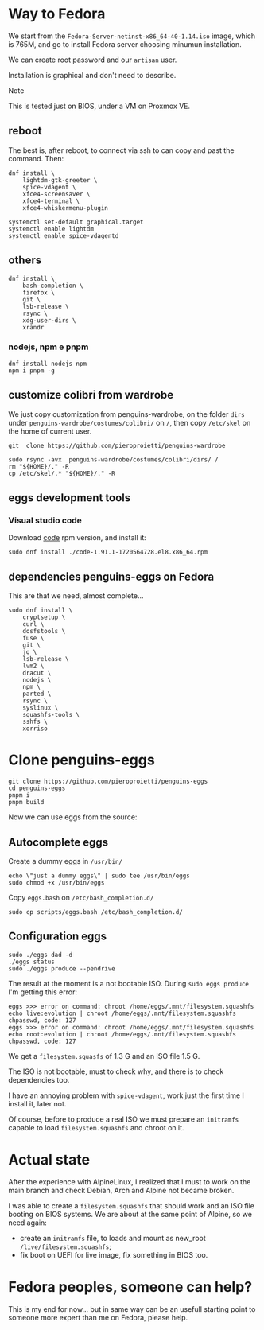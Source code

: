# Way to Fedora
We start from the `Fedora-Server-netinst-x86_64-40-1.14.iso` image, which is 765M, and go to install Fedora server choosing minumun installation.

We can create root password and our `artisan` user.

Installation is graphical and don't need to describe.

> [!NOTE]
> This is tested just on BIOS, under a VM on Proxmox VE.

## reboot
The best is, after reboot, to connect via ssh to can copy and past the command. Then:

```
dnf install \
    lightdm-gtk-greeter \
    spice-vdagent \
    xfce4-screensaver \
    xfce4-terminal \
    xfce4-whiskermenu-plugin 

systemctl set-default graphical.target 
systemctl enable lightdm
systemctl enable spice-vdagentd

```

## others
```
dnf install \
    bash-completion \
    firefox \
    git \
    lsb-release \
    rsync \
    xdg-user-dirs \
    xrandr 

```

### nodejs, npm e pnpm
```
dnf install nodejs npm
npm i pnpm -g

```


## customize colibri from wardrobe
We just copy customization from penguins-wardrobe, on the folder `dirs` under `penguins-wardrobe/costumes/colibri/` on `/`, then copy `/etc/skel` on the home of current user.

```
git  clone https://github.com/pieroproietti/penguins-wardrobe

sudo rsync -avx  penguins-wardrobe/costumes/colibri/dirs/ /
rm "${HOME}/." -R
cp /etc/skel/.* "${HOME}/." -R

```
## eggs development tools

### Visual studio code
Download [code](https://code.visualstudio.com/download) rpm version, and install it:
```
sudo dnf install ./code-1.91.1-1720564728.el8.x86_64.rpm 

```


## dependencies penguins-eggs on Fedora
This are that we need, almost complete... 

```
sudo dnf install \
    cryptsetup \
    curl \
    dosfstools \
    fuse \
    git \
    jq \
    lsb-release \
    lvm2 \
    dracut \
    nodejs \
    npm \
    parted \
    rsync \
    syslinux \
    squashfs-tools \
    sshfs \
    xorriso

```

# Clone penguins-eggs
```
git clone https://github.com/pieroproietti/penguins-eggs
cd penguins-eggs
pnpm i
pnpm build

```

Now we can use eggs from the source:

## Autocomplete eggs
Create a dummy eggs in `/usr/bin/`
```
echo \"just a dummy eggs\" | sudo tee /usr/bin/eggs
sudo chmod +x /usr/bin/eggs

```

Copy `eggs.bash` on `/etc/bash_completion.d/`

```
sudo cp scripts/eggs.bash /etc/bash_completion.d/

```

## Configuration eggs

```
sudo ./eggs dad -d
./eggs status
sudo ./eggs produce --pendrive

```

The result at the moment is a not bootable ISO. 
During `sudo eggs produce` I'm getting this error:
```
eggs >>> error on command: chroot /home/eggs/.mnt/filesystem.squashfs echo live:evolution | chroot /home/eggs/.mnt/filesystem.squashfs chpasswd, code: 127
eggs >>> error on command: chroot /home/eggs/.mnt/filesystem.squashfs echo root:evolution | chroot /home/eggs/.mnt/filesystem.squashfs chpasswd, code: 127
```

We get a `filesystem.squasfs` of 1.3 G and an ISO file 1.5 G.

The ISO is not bootable, must to check why, and there is to check dependencies too.

I have an annoying problem with `spice-vdagent`, work just the first time I install it, later not. 

Of course, before to produce a real ISO we must prepare an `initramfs` capable to load `filesystem.squashfs` and chroot on it.

# Actual state 

After the experience with AlpineLinux, I realized that I must to work on the main branch and check Debian, Arch and Alpine not became broken.

I was able to create a `filesystem.squashfs` that should work and an ISO file booting on BIOS systems. We are about at the same point of Alpine, so we need again:
- create an `initramfs` file, to loads and mount as new_root `/live/filesystem.squashfs`;
- fix boot on UEFI for live image, fix something in BIOS too.

# Fedora peoples, someone can help? 
This is my end for now... but in same way can be an usefull starting point to someone more expert than me on Fedora, please help.
